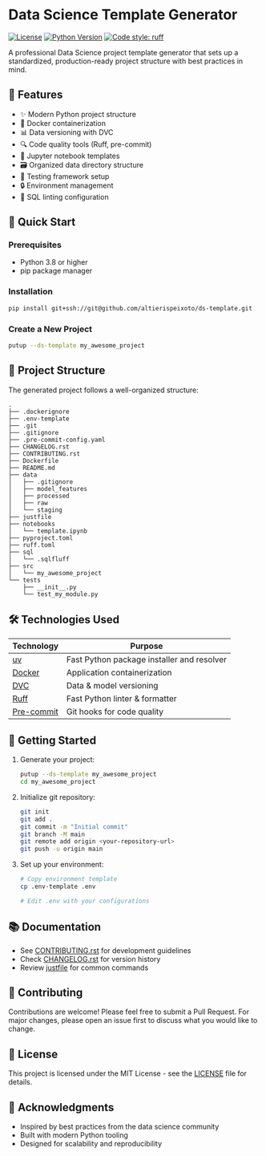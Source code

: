 # Data Science Template Generator 

[![License](https://img.shields.io/github/license/altierispeixoto/ds-template)](LICENSE)
[![Python Version](https://img.shields.io/badge/python-3.8%2B-blue)](pyproject.toml)
[![Code style: ruff](https://img.shields.io/badge/code%20style-ruff-000000.svg)](https://github.com/astral-sh/ruff)

A professional Data Science project template generator that sets up a standardized, production-ready project structure with best practices in mind.

## 🌟 Features

- ✨ Modern Python project structure
- 🐳 Docker containerization
- 📊 Data versioning with DVC
- 🔍 Code quality tools (Ruff, pre-commit)
- 📓 Jupyter notebook templates
- 🗃️ Organized data directory structure
- 🧪 Testing framework setup
- 🔒 Environment management
- 📝 SQL linting configuration

## 🚀 Quick Start

### Prerequisites

- Python 3.8 or higher
- pip package manager

### Installation

```bash
pip install git+ssh://git@github.com/altierispeixoto/ds-template.git
```

### Create a New Project

```bash
putup --ds-template my_awesome_project
```

## 📁 Project Structure

The generated project follows a well-organized structure:
```
.
├── .dockerignore
├── .env-template
├── .git
├── .gitignore
├── .pre-commit-config.yaml
├── CHANGELOG.rst
├── CONTRIBUTING.rst
├── Dockerfile
├── README.md
├── data
│   ├── .gitignore
│   ├── model_features
│   ├── processed
│   ├── raw
│   └── staging
├── justfile
├── notebooks
│   └── template.ipynb
├── pyproject.toml
├── ruff.toml
├── sql
│   └── .sqlfluff
├── src
│   └── my_awesome_project
└── tests
    ├── __init__.py
    └── test_my_module.py
```

## 🛠️ Technologies Used

| Technology                            | Purpose                                    |
| ------------------------------------- | ------------------------------------------ |
| [uv](https://github.com/astral-sh/uv) | Fast Python package installer and resolver |
| [Docker](https://www.docker.com/)     | Application containerization               |
| [DVC](https://dvc.org/)               | Data & model versioning                    |
| [Ruff](https://beta.ruff.rs/docs/)    | Fast Python linter & formatter             |
| [Pre-commit](https://pre-commit.com/) | Git hooks for code quality                 |

## 🏁 Getting Started

1. Generate your project:
   ```bash
   putup --ds-template my_awesome_project
   cd my_awesome_project
   ```

2. Initialize git repository:
   ```bash
   git init
   git add .
   git commit -m "Initial commit"
   git branch -M main
   git remote add origin <your-repository-url>
   git push -u origin main
   ```

3. Set up your environment:
   ```bash
   # Copy environment template
   cp .env-template .env
   
   # Edit .env with your configurations
   ```

## 📚 Documentation

- See [CONTRIBUTING.rst](CONTRIBUTING.rst) for development guidelines
- Check [CHANGELOG.rst](CHANGELOG.rst) for version history
- Review [justfile](justfile) for common commands

## 🤝 Contributing

Contributions are welcome! Please feel free to submit a Pull Request. For major changes, please open an issue first to discuss what you would like to change.

## 📄 License

This project is licensed under the MIT License - see the [LICENSE](LICENSE) file for details.

## 🙏 Acknowledgments

- Inspired by best practices from the data science community
- Built with modern Python tooling
- Designed for scalability and reproducibility